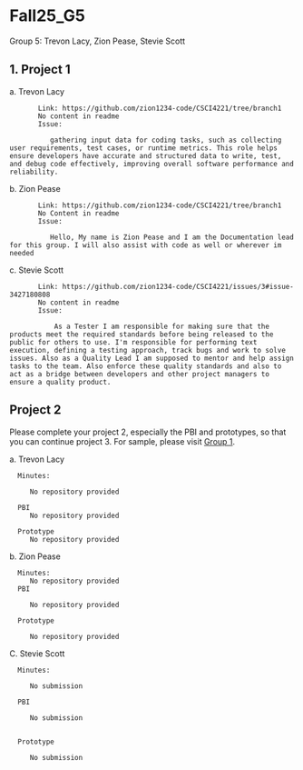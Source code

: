 # Fall25_G5
Group 5:  Trevon Lacy,  Zion Pease,  Stevie Scott

## 1. Project 1

   a.  Trevon Lacy

           Link: https://github.com/zion1234-code/CSCI4221/tree/branch1
           No content in readme
           Issue:

              gathering input data for coding tasks, such as collecting user requirements, test cases, or runtime metrics. This role helps ensure developers have accurate and structured data to write, test, and debug code effectively, improving overall software performance and reliability.


         

   b.  Zion Pease

           Link: https://github.com/zion1234-code/CSCI4221/tree/branch1
           No Content in readme
           Issue:

              Hello, My name is Zion Pease and I am the Documentation lead for this group. I will also assist with code as well or wherever im needed

   c. Stevie Scott

           Link: https://github.com/zion1234-code/CSCI4221/issues/3#issue-3427180808
           No content in readme
           Issue:
           
               As a Tester I am responsible for making sure that the products meet the required standards before being released to the public for others to use. I'm responsible for performing text execution, defining a testing approach, track bugs and work to solve issues. Also as a Quality Lead I am supposed to mentor and help assign tasks to the team. Also enforce these quality standards and also to act as a bridge between developers and other project managers to ensure a quality product.
           

## Project 2

   Please complete your project 2, especially the PBI and prototypes, so that you can continue project 3. For sample, please visit [Group 1](https://github.com/CSCI4221ASU/Fall25_G1).
   
   a. Trevon Lacy

      Minutes:

         No repository provided

      PBI
         No repository provided

      Prototype
         No repository provided

   b. Zion Pease

      Minutes:
         No repository provided
      PBI

         No repository provided

      Prototype

         No repository provided

         
   C. Stevie Scott

      Minutes:
      
         No submission
      
      PBI

         No submission


      Prototype

         No submission
